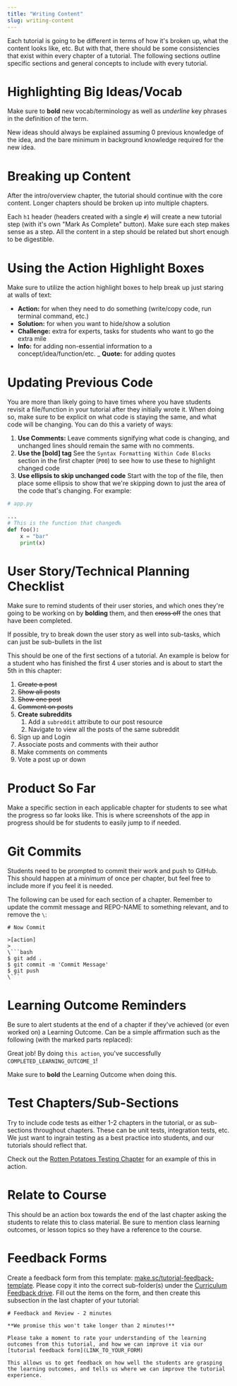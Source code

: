 ```yaml
---
title: "Writing Content"
slug: writing-content
---
```


Each tutorial is going to be different in terms of how it's broken up, what the content looks like, etc. But with that, there should be some consistencies that exist within every chapter of a tutorial. The following sections outline specific sections and general concepts to include with every tutorial.

# Highlighting Big Ideas/Vocab

Make sure to **bold** new vocab/terminology as well as _underline_ key phrases in the definition of the term.

New ideas should always be explained assuming 0 previous knowledge of the idea, and the bare minimum in background knowledge required for the new idea.

# Breaking up Content

After the intro/overview chapter, the tutorial should continue with the core content. Longer chapters should be broken up into multiple chapters.

Each `h1` header (headers created with a single `#`) will create a new tutorial step (with it's own "Mark As Complete" button). Make sure each step makes sense as a step. All the content in a step should be related but short enough to be digestible.

# Using the Action Highlight Boxes

Make sure to utilize the action highlight boxes to help break up just staring at walls of text:

- **Action:** for when they need to do something (write/copy code, run terminal command, etc.)
- **Solution:** for when you want to hide/show a solution
- **Challenge:** extra for experts, tasks for students who want to go the extra mile
- **Info:** for adding non-essential information to a concept/idea/function/etc.
_ **Quote:** for adding quotes

# Updating Previous Code

You are more than likely going to have times where you have students revisit a file/function in your tutorial after they initially wrote it. When doing so, make sure to be explicit on what code is staying the same, and what code will be changing. You can do this a variety of ways:

1. **Use Comments:** Leave comments signifying what code is changing, and unchanged lines should remain the same with no comments.
1. **Use the [bold] tag** See the `Syntax Formatting Within Code Blocks` section in the first chapter (`P00`) to see how to use these to highlight changed code
1. **Use ellipsis to skip unchanged code** Start with the top of the file, then place some ellipsis to show that we're skipping down to just the area of the code that's changing. For example:

```py
# app.py

...
# This is the function that changed‰
def foo():
    x = "bar"
    print(x)
```

# User Story/Technical Planning Checklist

Make sure to remind students of their user stories, and which ones they're going to be working on by **bolding** them, and then ~~cross off~~ the ones that have been completed.

If possible, try to break down the user story as well into sub-tasks, which can just be sub-bullets in the list

This should be one of the first sections of a tutorial. An example is below for a student who has finished the first 4 user stories and is about to start the 5th in this chapter:

1. ~~Create a post~~
1. ~~Show all posts~~
1. ~~Show one post~~
1. ~~Comment on posts~~
1. **Create subreddits**
    1. Add a `subreddit` attribute to our post resource
    1. Navigate to view all the posts of the same subreddit
1. Sign up and Login
1. Associate posts and comments with their author
1. Make comments on comments
1. Vote a post up or down


# Product So Far

Make a specific section in each applicable chapter for students to see what the progress so far looks like. This is where screenshots of the app in progress should be for students to easily jump to if needed.

# Git Commits

Students need to be prompted to commit their work and push to GitHub. This should happen at a _minimum_ of once per chapter, but feel free to include more if you feel it is needed.

The following can be used for each section of a chapter. Remember to update the commit message and REPO-NAME to something relevant, and to remove the `\`:

```
# Now Commit

>[action]
>
\```bash
$ git add .
$ git commit -m 'Commit Message'
$ git push
\```
```

# Learning Outcome Reminders

Be sure to alert students at the end of a chapter if they've achieved (or even worked on) a Learning Outcome. Can be a simple affirmation such as the following (with the marked parts replaced):

Great job! By doing `this action`, you've successfully `COMPLETED_LEARNING_OUTCOME_1`!

Make sure to **bold** the Learning Outcome when doing this.

# Test Chapters/Sub-Sections

Try to include code tests as either 1-2 chapters in the tutorial, or as sub-sections throughout chapters. These can be unit tests, integration tests, etc. We just want to ingrain testing as a best practice into students, and our tutorials should reflect that.

Check out the [Rotten Potatoes Testing Chapter](https://www.makeschool.com/academy/track/rotten-potatoes---movie-reviews-with-express-js/tutorial/adding-tests) for an example of this in action.

# Relate to Course

This should be an action box towards the end of the last chapter asking the students to relate this to class material. Be sure to mention class learning outcomes, or lesson topics so they have a reference to the course.

# Feedback Forms

Create a feedback form from this template: [make.sc/tutorial-feedback-template](make.sc/tutorial-feedback-template). Please copy it into the correct sub-folder(s) under the [Curriculum Feedback drive](https://drive.google.com/drive/u/1/folders/1a2RvX9RDU9TOPdrGYPfQU1e1j1y2ZR6Z).
Fill out the items on the form, and then create this subsection in the last chapter of your tutorial:

```
# Feedback and Review - 2 minutes

**We promise this won't take longer than 2 minutes!**

Please take a moment to rate your understanding of the learning outcomes from this tutorial, and how we can improve it via our [tutorial feedback form](LINK_TO_YOUR_FORM)

This allows us to get feedback on how well the students are grasping the learning outcomes, and tells us where we can improve the tutorial experience.
```

